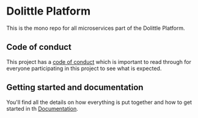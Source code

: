 # Dolittle Platform

This is the mono repo for all microservices part of the Dolittle Platform.

## Code of conduct

This project has a [code of conduct](./CODE_OF_CONDUCT.md) which is important to read through
for everyone participating in this project to see what is expected.

## Getting started and documentation

You'll find all the details on how everything is put together and how to get started
in th [Documentation](./Documentation/README.md).
